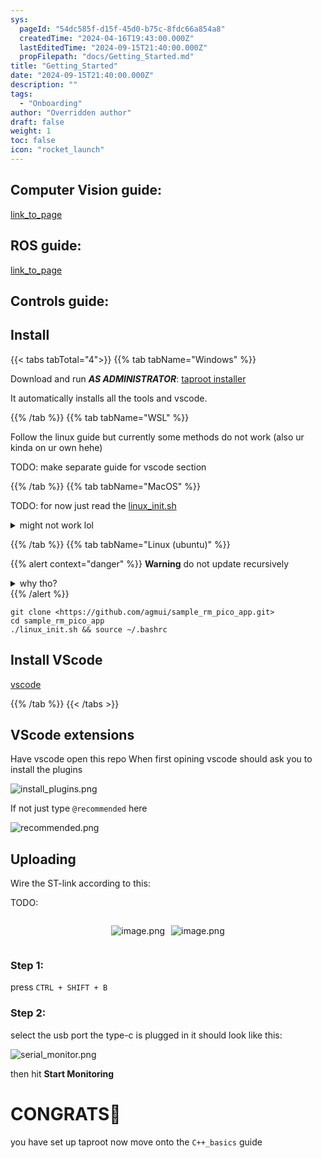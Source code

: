 ```yaml
---
sys:
  pageId: "54dc585f-d15f-45d0-b75c-8fdc66a854a8"
  createdTime: "2024-04-16T19:43:00.000Z"
  lastEditedTime: "2024-09-15T21:40:00.000Z"
  propFilepath: "docs/Getting_Started.md"
title: "Getting_Started"
date: "2024-09-15T21:40:00.000Z"
description: ""
tags:
  - "Onboarding"
author: "Overridden author"
draft: false
weight: 1
toc: false
icon: "rocket_launch"
---
```


## Computer Vision guide:

[link_to_page](86d45bc0-388b-4d26-8848-44f255f73d0e)

## ROS guide:

[link_to_page](3c76c1de-ec8f-46d6-8b0a-294005edc2d5)

## Controls guide:

## Install

{{< tabs tabTotal="4">}}
{{% tab tabName="Windows" %}}

Download and run _**AS ADMINISTRATOR**_: [taproot installer](https://github.com/Thornbots/TeachingFreshies/releases/tag/1.0)

It automatically installs all the tools and vscode.

{{% /tab %}}
{{% tab tabName="WSL" %}}

Follow the linux guide but currently some methods do not work (also ur kinda on ur own hehe)

TODO: make separate guide for vscode section

{{% /tab %}}
{{% tab tabName="MacOS" %}}

TODO: for now just read the [linux_init.sh](https://github.com/agmui/sample_rm_pico_app/blob/main/linux_init.sh)

<details>
<summary>might not work lol</summary>

`brew install libusb pkg-config`

Next install: [vscode](https://code.visualstudio.com/Download)

</details>

{{% /tab %}}
{{% tab tabName="Linux (ubuntu)" %}}

{{% alert context="danger" %}}
**Warning** do not update recursively
<details>
<summary>why tho?</summary>
There are some submodules that may go on for a while (like tinyusb) and I highly
recommend you don't need to get them.
If you want to see what submodules I update just look in `linux_init.sh`
</details>
{{% /alert %}}

```shell
git clone <https://github.com/agmui/sample_rm_pico_app.git>
cd sample_rm_pico_app
./linux_init.sh && source ~/.bashrc
```

## Install VScode

[vscode](https://code.visualstudio.com/Download)

{{% /tab %}}
{{< /tabs >}}

## VScode extensions

Have vscode open this repo
When first opining vscode should ask you to install the plugins

![install_plugins.png](https://prod-files-secure.s3.us-west-2.amazonaws.com/d518164a-d88e-44d1-a4ee-3adb3bd8bce0/89bd30f0-1825-4e77-867b-0a41ce370880/install_plugins.png?X-Amz-Algorithm=AWS4-HMAC-SHA256&X-Amz-Content-Sha256=UNSIGNED-PAYLOAD&X-Amz-Credential=ASIAZI2LB466XP2I7PKZ%2F20250308%2Fus-west-2%2Fs3%2Faws4_request&X-Amz-Date=20250308T014503Z&X-Amz-Expires=3600&X-Amz-Security-Token=IQoJb3JpZ2luX2VjEAoaCXVzLXdlc3QtMiJHMEUCIQD%2B6aknb8%2BHjzULFeRS5a%2F7w9BRrTsKxuMbJKHjiMGPtwIgDtCjHx8XUwgsKhDRzHIDXN%2F%2FsKJNY0Ej9Sw6F7Xw8iAq%2FwMIUxAAGgw2Mzc0MjMxODM4MDUiDED%2BRJxb3nvBzCYmaSrcA0ZFExGNEFgBwV%2BNZMVVsOGn80tDs88ma0DsRikToV1822SFwlQRFzp7zD199uW%2FxLv%2FXj0BHCony4Li%2Boadwd7Pd0d39IzB5rxvJjnjW2S0xlvDPVs0ssG1QHejkvqK19eis2JPINQNacDFsBOk7pu%2FG00LR0%2B302wXGBZ0V1RmP1%2Fg2BMJt6jNKVa77LxNJY9gekkkXrla7HQLdvnv%2B2rzNRjWHkEj%2BkrzL2jgJmp%2FA1TkKaqnutfHYgTuUGhPUOjyWfAEQ9ZpI5641m4yWqJd8%2FJaJ9gqTrcRMIwasmunvsworRtoZN3Dp%2FfG4v8Xzrd6h1grzV2wNva4PS3Ic6NWP1OTPbvBK6FyWJf7NztuXcki29Hj3re4BTEzMPOQes%2FfF%2BGfmmvNvYI28Zlu1gKdY%2BP%2BRsPUJuT8fFMTZRuni41zQLrSnmE4RuChi8VAXWtgHgzsLWtrsh0JkYe16UwXM9RgUHB%2FgdE0zb2aiwr0fZsP9LBCOhMpShl3thr3dcHvYhySK9OfL0J6fU714pByoogOL%2F0JqfqjrxEpF1rE%2BVEpaYo2D6pIMs6JEQcsz0fyI7UTpJVBjrLVbNodaETL3AcDLevBrArmFulFhPcQdpg5hbOYthu7%2F6TLMOW8rr4GOqUBn0WNk3EXf5WFtdgi3yHwlEvpjKkgh%2BZI0l1H%2FwKNWI48cWU4bAuUMG4UdeavRXBI5xXfhIH7buOS3t7Z%2B2TdjrWCXveLJWiTkJ0lUIo11It%2FG8am56%2Bhh8GNbyWzJ8R7e7OhC%2B%2FjM9GRRkg2%2B8DWy1VbGQi2LDikdiGEd2RuOV0AU9%2FPsatuX4JG9Zg8LbdOASe56qdaZvcl5cheSAlqiojJkokW&X-Amz-Signature=112501f238f5fe39f1d5a7ef2d6407e4fef8e97fe8124588c2c5fd33aee27daf&X-Amz-SignedHeaders=host&x-id=GetObject)

If not just type `@recommended` here  

![recommended.png](https://prod-files-secure.s3.us-west-2.amazonaws.com/d518164a-d88e-44d1-a4ee-3adb3bd8bce0/61e661e9-5d85-4dfc-be0d-8d2097a5e793/recommended.png?X-Amz-Algorithm=AWS4-HMAC-SHA256&X-Amz-Content-Sha256=UNSIGNED-PAYLOAD&X-Amz-Credential=ASIAZI2LB466XP2I7PKZ%2F20250308%2Fus-west-2%2Fs3%2Faws4_request&X-Amz-Date=20250308T014503Z&X-Amz-Expires=3600&X-Amz-Security-Token=IQoJb3JpZ2luX2VjEAoaCXVzLXdlc3QtMiJHMEUCIQD%2B6aknb8%2BHjzULFeRS5a%2F7w9BRrTsKxuMbJKHjiMGPtwIgDtCjHx8XUwgsKhDRzHIDXN%2F%2FsKJNY0Ej9Sw6F7Xw8iAq%2FwMIUxAAGgw2Mzc0MjMxODM4MDUiDED%2BRJxb3nvBzCYmaSrcA0ZFExGNEFgBwV%2BNZMVVsOGn80tDs88ma0DsRikToV1822SFwlQRFzp7zD199uW%2FxLv%2FXj0BHCony4Li%2Boadwd7Pd0d39IzB5rxvJjnjW2S0xlvDPVs0ssG1QHejkvqK19eis2JPINQNacDFsBOk7pu%2FG00LR0%2B302wXGBZ0V1RmP1%2Fg2BMJt6jNKVa77LxNJY9gekkkXrla7HQLdvnv%2B2rzNRjWHkEj%2BkrzL2jgJmp%2FA1TkKaqnutfHYgTuUGhPUOjyWfAEQ9ZpI5641m4yWqJd8%2FJaJ9gqTrcRMIwasmunvsworRtoZN3Dp%2FfG4v8Xzrd6h1grzV2wNva4PS3Ic6NWP1OTPbvBK6FyWJf7NztuXcki29Hj3re4BTEzMPOQes%2FfF%2BGfmmvNvYI28Zlu1gKdY%2BP%2BRsPUJuT8fFMTZRuni41zQLrSnmE4RuChi8VAXWtgHgzsLWtrsh0JkYe16UwXM9RgUHB%2FgdE0zb2aiwr0fZsP9LBCOhMpShl3thr3dcHvYhySK9OfL0J6fU714pByoogOL%2F0JqfqjrxEpF1rE%2BVEpaYo2D6pIMs6JEQcsz0fyI7UTpJVBjrLVbNodaETL3AcDLevBrArmFulFhPcQdpg5hbOYthu7%2F6TLMOW8rr4GOqUBn0WNk3EXf5WFtdgi3yHwlEvpjKkgh%2BZI0l1H%2FwKNWI48cWU4bAuUMG4UdeavRXBI5xXfhIH7buOS3t7Z%2B2TdjrWCXveLJWiTkJ0lUIo11It%2FG8am56%2Bhh8GNbyWzJ8R7e7OhC%2B%2FjM9GRRkg2%2B8DWy1VbGQi2LDikdiGEd2RuOV0AU9%2FPsatuX4JG9Zg8LbdOASe56qdaZvcl5cheSAlqiojJkokW&X-Amz-Signature=5f85b0758583ce30956b903b109868cc68c19a4422215a205de47c74815b673e&X-Amz-SignedHeaders=host&x-id=GetObject)

## Uploading

Wire the ST-link according to this:

TODO:

<div style="display: flex;flex-direction: row; column-gap:10px; max-width: 630px;justify-content: center;">
<div>

![image.png](https://prod-files-secure.s3.us-west-2.amazonaws.com/d518164a-d88e-44d1-a4ee-3adb3bd8bce0/210ecb78-1116-4d7b-b9b7-2292f66fa2c2/image.png?X-Amz-Algorithm=AWS4-HMAC-SHA256&X-Amz-Content-Sha256=UNSIGNED-PAYLOAD&X-Amz-Credential=ASIAZI2LB4665YXBRXKE%2F20250308%2Fus-west-2%2Fs3%2Faws4_request&X-Amz-Date=20250308T014511Z&X-Amz-Expires=3600&X-Amz-Security-Token=IQoJb3JpZ2luX2VjEAoaCXVzLXdlc3QtMiJHMEUCIQD1yvgDP%2FB%2B%2FpF0ZCRaoCc0qA5Ivcp5D9EwsgKYEhFh1QIgRYAdb%2B7%2BbuHg5EkRCkyXSeP1%2FSgyo3ljYtJts9YpFakq%2FwMIUxAAGgw2Mzc0MjMxODM4MDUiDKQJTytdcgK86%2FQa7ircA6La3oA9FkUDS7x2OQEnqukBvMuvZMh0J7i0gU51ZRAFvhSFsc8BlLSPRugXmdAKqjR1%2FUqs4qg3aAZRYTjdh0%2FlfbWVHnFFgZK02veMN4PJ9Y3vyz2Ht3SGgBs4rvRq716Idy5Fl5WzwPyLoQroV43UtSCXgRXbjgIsgblzWIDazA83tLRE92TNEUalEml%2FW9%2B58B3JEXxTuP8uHQY2DoatHd8uglnFOhfyl610oDu8GY%2Ff%2FLvFtPAKMpZVNdo2sbXbMrn2W4XuYOxfXiMFMaUHJ%2Bjz%2F2gVY186nxm8nT85Y7ycEcoM%2FLJbaGyFIKlVAKMiW4DhFhIVxq1Xo%2F7mQLeQ6HqNIqioJcweT2oSDue0GyezH1JoHCIitcFwFYx8cHwOuwL%2FwSxxRXNXgCmv93SdEDtfF740RZKcrVDhBFSh7rdSirDZd4P4tp%2FiNBwpVLnLFaRO768roogP%2Bb9ubYp4fctDFsH6mpjU9TvLW%2B4sidYDy1S2jvzZuSzKNMgheIx27Alx7lIWLHG9kcvPzRxBKvl3ynGDjnljOnWrHD7iu%2BeGsHBQTFHKmtRq6ufFRX23XIju0%2BUmm3%2BXuqreUJ1LEDT%2BH3m%2BwmXmc%2B%2F518H1IspWzXuUgjbTgVhsMMe9rr4GOqUBpKyX5Zs%2FfEMC0OsofCf5zqCf9XA4lNJKUHeGN0JvaT%2BrW5mjttyqVWp%2FrgnmwvcEVfV3lKW3TIhXUQmA159HrW4Lj%2FOAgmLxJ%2FArvmi%2B7%2BLa9xGmnWc%2Bq7i61jfaNt02aKyrLoKVisT0MmZtORuFcjrtJqNdrXRdwjT75NsYlk73uayI7bxAn%2Br1RnzTGYrhxSNCvLJil1Y61su%2Be3sANwuDhiUb&X-Amz-Signature=d063e0b5d681a25d0c9db8a159ca421df6909ce5e6a88ac7cec09916ea429ec7&X-Amz-SignedHeaders=host&x-id=GetObject)

</div>
<div>

![image.png](https://prod-files-secure.s3.us-west-2.amazonaws.com/d518164a-d88e-44d1-a4ee-3adb3bd8bce0/33a0fd0f-8ca6-4a86-8e09-26e95ded1fff/image.png?X-Amz-Algorithm=AWS4-HMAC-SHA256&X-Amz-Content-Sha256=UNSIGNED-PAYLOAD&X-Amz-Credential=ASIAZI2LB466RL66KGJO%2F20250308%2Fus-west-2%2Fs3%2Faws4_request&X-Amz-Date=20250308T014512Z&X-Amz-Expires=3600&X-Amz-Security-Token=IQoJb3JpZ2luX2VjEAoaCXVzLXdlc3QtMiJIMEYCIQDdq1Mex1V9wokW%2BabLhOR0KbqBD%2FQW0qAT2cObG%2BZn%2BgIhALXg5nhUEbVdhqfPOlYhQNw%2B73wSM1RBUf2CuqlYuM4bKv8DCFMQABoMNjM3NDIzMTgzODA1IgwOzuABfQWtW08KYewq3ANk5ntvX19V7l4lousHdLlhZ%2BgC2OmqK6n0rmPOztXTN%2F9YUl7gHccX8vlBsxb3oHNvBZSbSU6mnGsA6gslPgRN0BoPjnhXbNYoHWDtcY5RqxGLcr5alQblDLGRF8jzaIl4sx%2FHudj6RFNo253BVWgBG7pcedEn3wLGPL8EQGfP72HJcUsV7jtCrjKIUdw%2BzzPkrRXq%2FUnxpTJDnvxfAqf5FSBIUKQoz5xMt6kNlgRykWpISz%2Fo2pGWvq%2BaXKdWHo3qKK69xstLC%2BXcp46Z3gLJG9OrtUnwzirMXQIwslrona%2BA13Sqp0yRocYkNLTHwsoTfz1Wu9Y1JT%2BEPbBEANCWtX1bgixftouNIluii%2BPj7wNpMJKT1xZqGHLFkO%2B%2BgLn4kKXkZCNbndt0AhNkbHdClJGBIRBFB1ZvtkXDj0Wl9kAzJJQoqyPxuoHiuJUYwHTHNTG8LtcQvA2tAnNlatexvd8Smv5nzDUY2gKsEXMtY4mVjRhZluqGsKciOZhn7rfFH9L9Ay05AzfVj6U%2FumzDh4UJlCfLrMXddFbLnKTH%2FrZ745MoPVjYzcDX9DAgobzNOO9L9FO2ZTLE%2BJK3WbGO5%2FFwpiZX0sZ3Fjhtm9oZmnd2cLvHVB9tH2Jz3DDFva6%2BBjqkAa9G%2Fsz17i0S0KqzCr%2FFhTwDd7a6P6zzZV3QgqW0ECeKp2bPWxOR11g4y5ipYSnpj50aBb4QTlHoaNSQRUvrjPyNOOoDzSp3ZjhvMsXxAh96wDj%2BipyuDztYME1NabKj17Lv9b3BK1pevZlkRNI7DHKeYaO4ZQXBAsFhVpUxuoGAVq8kG7QSBTcj9t5WCoyaZabbOb91OiDoGYBu4h7VM3gniL3T&X-Amz-Signature=fcb5c6641e1566b8a49d173d47a18ecb285133459a0cb82ac2867bef22116805&X-Amz-SignedHeaders=host&x-id=GetObject)

</div>
</div>

### Step 1:

press `CTRL + SHIFT + B`

### Step 2:

select the usb port the type-c is plugged in it should look like this:

![serial_monitor.png](https://prod-files-secure.s3.us-west-2.amazonaws.com/d518164a-d88e-44d1-a4ee-3adb3bd8bce0/f03f4774-05d4-4393-b6a0-d5efb6d315ab/serial_monitor.png?X-Amz-Algorithm=AWS4-HMAC-SHA256&X-Amz-Content-Sha256=UNSIGNED-PAYLOAD&X-Amz-Credential=ASIAZI2LB466XP2I7PKZ%2F20250308%2Fus-west-2%2Fs3%2Faws4_request&X-Amz-Date=20250308T014503Z&X-Amz-Expires=3600&X-Amz-Security-Token=IQoJb3JpZ2luX2VjEAoaCXVzLXdlc3QtMiJHMEUCIQD%2B6aknb8%2BHjzULFeRS5a%2F7w9BRrTsKxuMbJKHjiMGPtwIgDtCjHx8XUwgsKhDRzHIDXN%2F%2FsKJNY0Ej9Sw6F7Xw8iAq%2FwMIUxAAGgw2Mzc0MjMxODM4MDUiDED%2BRJxb3nvBzCYmaSrcA0ZFExGNEFgBwV%2BNZMVVsOGn80tDs88ma0DsRikToV1822SFwlQRFzp7zD199uW%2FxLv%2FXj0BHCony4Li%2Boadwd7Pd0d39IzB5rxvJjnjW2S0xlvDPVs0ssG1QHejkvqK19eis2JPINQNacDFsBOk7pu%2FG00LR0%2B302wXGBZ0V1RmP1%2Fg2BMJt6jNKVa77LxNJY9gekkkXrla7HQLdvnv%2B2rzNRjWHkEj%2BkrzL2jgJmp%2FA1TkKaqnutfHYgTuUGhPUOjyWfAEQ9ZpI5641m4yWqJd8%2FJaJ9gqTrcRMIwasmunvsworRtoZN3Dp%2FfG4v8Xzrd6h1grzV2wNva4PS3Ic6NWP1OTPbvBK6FyWJf7NztuXcki29Hj3re4BTEzMPOQes%2FfF%2BGfmmvNvYI28Zlu1gKdY%2BP%2BRsPUJuT8fFMTZRuni41zQLrSnmE4RuChi8VAXWtgHgzsLWtrsh0JkYe16UwXM9RgUHB%2FgdE0zb2aiwr0fZsP9LBCOhMpShl3thr3dcHvYhySK9OfL0J6fU714pByoogOL%2F0JqfqjrxEpF1rE%2BVEpaYo2D6pIMs6JEQcsz0fyI7UTpJVBjrLVbNodaETL3AcDLevBrArmFulFhPcQdpg5hbOYthu7%2F6TLMOW8rr4GOqUBn0WNk3EXf5WFtdgi3yHwlEvpjKkgh%2BZI0l1H%2FwKNWI48cWU4bAuUMG4UdeavRXBI5xXfhIH7buOS3t7Z%2B2TdjrWCXveLJWiTkJ0lUIo11It%2FG8am56%2Bhh8GNbyWzJ8R7e7OhC%2B%2FjM9GRRkg2%2B8DWy1VbGQi2LDikdiGEd2RuOV0AU9%2FPsatuX4JG9Zg8LbdOASe56qdaZvcl5cheSAlqiojJkokW&X-Amz-Signature=be075f6f9bc742d1bff4235d78289cb120375c70fef414ec3f0906e7ccfd2308&X-Amz-SignedHeaders=host&x-id=GetObject)

then hit **Start Monitoring**

# CONGRATS🎉

you have set up taproot now move onto the `C++_basics` guide
